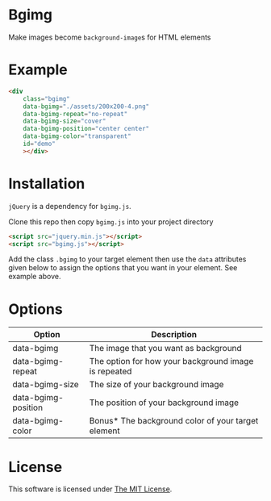 # Bgimg
Make images become `background-image`s for HTML elements

# Example
```html
<div
    class="bgimg"
    data-bgimg="./assets/200x200-4.png"
    data-bgimg-repeat="no-repeat"
    data-bgimg-size="cover"
    data-bgimg-position="center center"
    data-bgimg-color="transparent"
    id="demo"
    ></div>
```

# Installation

`jQuery` is a dependency for `bgimg.js`.

Clone this repo then copy `bgimg.js` into your project directory

```html
<script src="jquery.min.js"></script>
<script src="bgimg.js"></script>
```

Add the class `.bgimg` to your target element then use the `data` attributes given below to assign the options that you want in your element. See example above.

# Options
| Option        | Description   |
| ------------- | ------------- |
| data-bgimg  | The image that you want as background |
| data-bgimg-repeat      | The option for how your background image is repeated      |
| data-bgimg-size | The size of your background image      |
| data-bgimg-position | The position of your background image |
| data-bgimg-color | Bonus* The background color of your target element |

# License

This software is licensed under [The MIT License](./LICENSE).